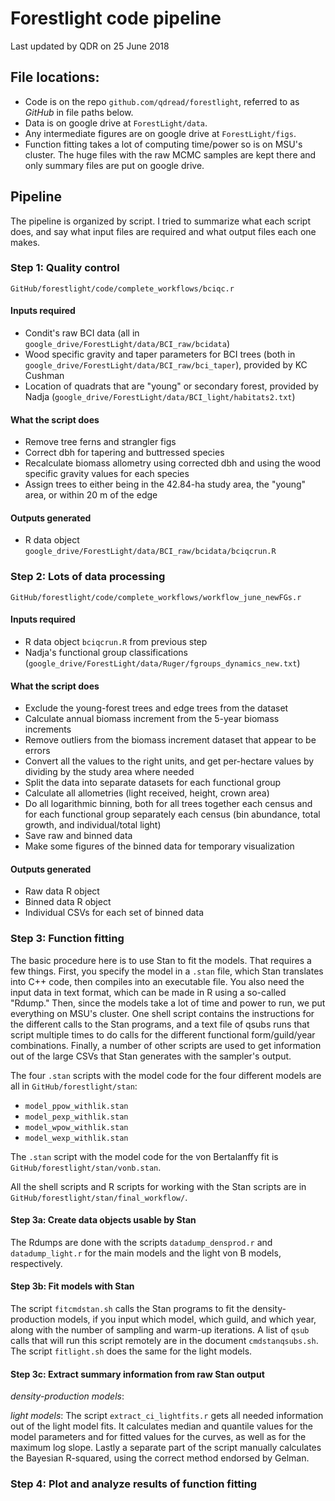 # Forestlight code pipeline

Last updated by QDR on 25 June 2018

## File locations:

- Code is on the repo `github.com/qdread/forestlight`, referred to as *GitHub* in file paths below.
- Data is on google drive at `ForestLight/data`.
- Any intermediate figures are on google drive at `ForestLight/figs`.
- Function fitting takes a lot of computing time/power so is on MSU's cluster. The huge files with the raw MCMC samples are kept there and only summary files are put on google drive.

## Pipeline

The pipeline is organized by script. I tried to summarize what each script does, and say what input files are required and what output files each one makes.

### Step 1: Quality control

`GitHub/forestlight/code/complete_workflows/bciqc.r`

#### Inputs required
 
- Condit's raw BCI data (all in `google_drive/ForestLight/data/BCI_raw/bcidata`)
- Wood specific gravity and taper parameters for BCI trees (both in `google_drive/ForestLight/data/BCI_raw/bci_taper`), provided by KC Cushman
- Location of quadrats that are "young" or secondary forest, provided by Nadja (`google_drive/ForestLight/data/BCI_light/habitats2.txt`)

#### What the script does

- Remove tree ferns and strangler figs
- Correct dbh for tapering and buttressed species
- Recalculate biomass allometry using corrected dbh and using the wood specific gravity values for each species
- Assign trees to either being in the 42.84-ha study area, the "young" area, or within 20 m of the edge
 
#### Outputs generated

- R data object `google_drive/ForestLight/data/BCI_raw/bcidata/bciqcrun.R`

### Step 2: Lots of data processing

`GitHub/forestlight/code/complete_workflows/workflow_june_newFGs.r`

#### Inputs required

- R data object `bciqcrun.R` from previous step
- Nadja's functional group classifications (`google_drive/ForestLight/data/Ruger/fgroups_dynamics_new.txt`)

#### What the script does

- Exclude the young-forest trees and edge trees from the dataset
- Calculate annual biomass increment from the 5-year biomass increments
- Remove outliers from the biomass increment dataset that appear to be errors
- Convert all the values to the right units, and get per-hectare values by dividing by the study area where needed
- Split the data into separate datasets for each functional group
- Calculate all allometries (light received, height, crown area)
- Do all logarithmic binning, both for all trees together each census and for each functional group separately each census (bin abundance, total growth, and individual/total light)
- Save raw and binned data
- Make some figures of the binned data for temporary visualization

#### Outputs generated

- Raw data R object
- Binned data R object
- Individual CSVs for each set of binned data

### Step 3: Function fitting

The basic procedure here is to use Stan to fit the models. That requires a few things. First, you specify the model in a `.stan` file, which Stan translates into C++ code, then compiles into an executable file. You also need the input data in text format, which can be made in R using a so-called "Rdump." Then, since the models take a lot of time and power to run, we put everything on MSU's cluster. One shell script contains the instructions for the different calls to the Stan programs, and a text file of qsubs runs that script multiple times to do calls for the different functional form/guild/year combinations. Finally, a number of other scripts are used to get information out of the large CSVs that Stan generates with the sampler's output. 

The four `.stan` scripts with the model code for the four different models are all in `GitHub/forestlight/stan`:

- `model_ppow_withlik.stan`
- `model_pexp_withlik.stan`
- `model_wpow_withlik.stan`
- `model_wexp_withlik.stan`

The `.stan` script with the model code for the von Bertalanffy fit is `GitHub/forestlight/stan/vonb.stan`.

All the shell scripts and R scripts for working with the Stan scripts are in `GitHub/forestlight/stan/final_workflow/`.

#### Step 3a: Create data objects usable by Stan

The Rdumps are done with the scripts `datadump_densprod.r` and `datadump_light.r` for the main models and the light von B models, respectively.

#### Step 3b: Fit models with Stan

The script `fitcmdstan.sh` calls the Stan programs to fit the density-production models, if you input which model, which guild, and which year, along with the number of sampling and warm-up iterations. A list of `qsub` calls that will run this script remotely are in the document `cmdstanqsubs.sh`. The script `fitlight.sh` does the same for the light models.

#### Step 3c: Extract summary information from raw Stan output

*density-production models*:

*light models*: The script `extract_ci_lightfits.r` gets all needed information out of the light model fits. It calculates median and quantile values for the model parameters and for fitted values for the curves, as well as for the maximum log slope. Lastly a separate part of the script manually calculates the Bayesian R-squared, using the correct method endorsed by Gelman.

### Step 4: Plot and analyze results of function fitting
